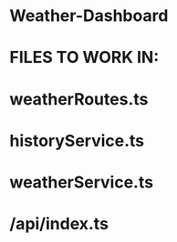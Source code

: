 # Weather-Dashboard

# FILES TO WORK IN: 
# weatherRoutes.ts
# historyService.ts
# weatherService.ts
# /api/index.ts
